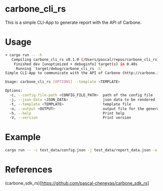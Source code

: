 # carbone_cli_rs

This is a simple CLI-App to generate report with the API of Carbone.

# Usage

```bash
➜ cargo run -- -h
   Compiling carbone_cli_rs v0.1.0 (/Users/pascal/repos/carbone_cli_rs)
    Finished dev [unoptimized + debuginfo] target(s) in 0.40s
     Running `target/debug/carbone_cli_rs -h`
Simple CLI-App to communicate with the API of Carbone (http://carbone.io)

Usage: carbone_cli_rs [OPTIONS] --template <TEMPLATE>

Options:
  -c, --config-file-path <CONFIG_FILE_PATH>  path of the config file
  -j, --json-data <JSON_DATA>                json data to be rendered
  -t, --template <TEMPLATE>                  template file
  -o, --output <OUTPUT>                      output file for the generated report
  -h, --help                                 Print help
  -V, --version                              Print version
```

# Example

```bash
cargo run -- -c test_data/config.json -j test_data/report_data.json -o new_report.pdf -t test_data/template.test.odt
```

# References

(carbone_sdk_rs)[https://github.com/pascal-chenevas/carbone_sdk_rs]
